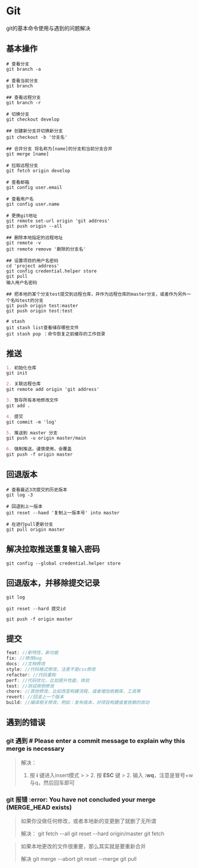 # Git
git的基本命令使用与遇到的问题解决

## 基本操作

```shell
# 查看分支
git branch -a

# 查看当前分支
git branch

## 查看远程分支
git branch -r

# 切换分支
git checkout develop

## 创建新分支并切换新分支
git checkout -b '分支名'

## 合并分支 将名称为[name]的分支和当前分支合并
git merge [name] 

# 拉取远程分支
git fetch origin develop

# 查看邮箱
git config user.email

# 查看用户名
git config user.name

# 更换git地址
git remote set-url origin 'git address'
git push origin --all

## 删除本地指定的远程地址
git remote -v
git remote remove '删除的分支名'

## 设置项目的用户名密码
cd 'project address'
git config credential.helper store
git pull 
输入用户名密码

## 把本地的某个分支test提交到远程仓库，并作为远程仓库的master分支，或者作为另外一个名叫test的分支
git push origin test:master
git push origin test:test

# stash
git stash list查看储存哪些文件
git stash pop ：命令恢复之前缓存的工作目录

```



## 推送

```markdown
1. 初始化仓库
git init

2. 关联远程仓库
git remote add origin 'git address'

3. 暂存所有本地修改文件
git add .

4. 提交
git commit -m 'log'

5. 推送到 master 分支
git push -u origin master/main

6. 强制推送，谨慎使用，会覆盖
git push -f origin master
```



## 回退版本

```shell
# 查看最近3次提交的历史版本
git log -3

# 回退到上一版本
git reset --haed '复制上一版本号' into master

# 在进行pull更新分支
git pull origin master
```



## 解决拉取推送重复输入密码

```shell
git config --global credential.helper store
```



## 回退版本，并移除提交记录

```shell
git log

git reset --hard 提交id

git push -f origin master
```


## 提交
```js
feat: //新特性，新功能
fix: //修改bug
docs: //文档修改
style: //代码格式修改，注意不是css修改
refactor: //代码重构
perf: //代码优化，比如提升性能，体验
test: //测试用例修改
chore: //其他修改，比如改变构建流程，或者增加依赖库，工具等
revert: //回滚上一个版本
build: //编译相关修改，例如：发布版本，对项目构建或者依赖的改动
```



## 遇到的错误

### git 遇到 # Please enter a commit message to explain why this merge is necessary

> 解决：
>
> 1. 按 **i** 键进入insert模式
     >
     > 			2. 按 **ESC** 键
     > 			2. 输入 **:wq**，注意是冒号+w与q，然后回车即可



### git 报错 :error: You have not concluded your merge (MERGE_HEAD exists)

> 如果你没做任何修改，或者本地新的变更删了就删了无所谓
>
> 解决：
> git fetch --all
> git reset --hard origin/master
> git fetch

>
> 如果本地更改的文件很重要，那么其实就是要重新合并
>
> 解决
> git merge --abort
> git reset --merge
> git pull
